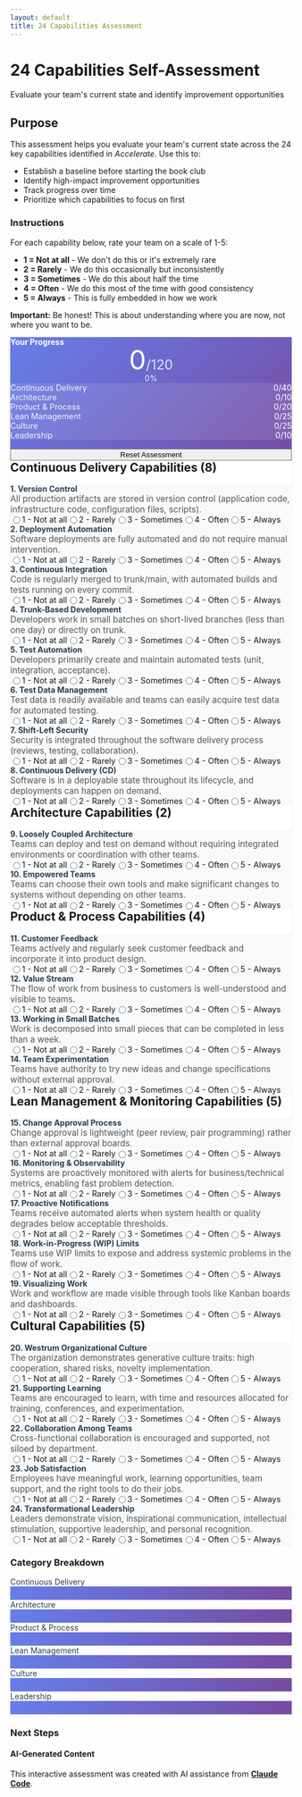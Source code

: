 ```yaml
---
layout: default
title: 24 Capabilities Assessment
---
```


<div class="hero-banner" markdown="0">
<div class="hero-content">
<h1 class="hero-headline">24 Capabilities Self-Assessment</h1>
<p class="hero-subtitle">Evaluate your team's current state and identify improvement opportunities</p>
</div>
</div>

<div class="page-container">

<div class="section-card" markdown="0">
<h2>Purpose</h2>
<p>This assessment helps you evaluate your team's current state across the 24 key capabilities identified in <em>Accelerate</em>. Use this to:</p>
<ul>
  <li>Establish a baseline before starting the book club</li>
  <li>Identify high-impact improvement opportunities</li>
  <li>Track progress over time</li>
  <li>Prioritize which capabilities to focus on first</li>
</ul>

<h3>Instructions</h3>
<p>For each capability below, rate your team on a scale of 1-5:</p>
<ul>
  <li><strong>1 = Not at all</strong> - We don't do this or it's extremely rare</li>
  <li><strong>2 = Rarely</strong> - We do this occasionally but inconsistently</li>
  <li><strong>3 = Sometimes</strong> - We do this about half the time</li>
  <li><strong>4 = Often</strong> - We do this most of the time with good consistency</li>
  <li><strong>5 = Always</strong> - This is fully embedded in how we work</li>
</ul>
<p><strong>Important:</strong> Be honest! This is about understanding where you are now, not where you want to be.</p>
</div>

<div class="assessment-container" markdown="0">

<!-- Score Summary Card (sticky) -->
<div class="score-summary" id="scoreSummary">
  <h3><i class="fas fa-chart-bar"></i> Your Progress</h3>
  <div class="overall-score">
    <div class="score-circle">
      <span class="score-value" id="overallScore">0</span>
      <span class="score-total">/120</span>
    </div>
    <div class="score-percentage" id="overallPercentage">0%</div>
  </div>
  <div class="category-scores">
    <div class="category-score">
      <span class="category-name">Continuous Delivery</span>
      <span class="category-value"><span id="cdScore">0</span>/40</span>
    </div>
    <div class="category-score">
      <span class="category-name">Architecture</span>
      <span class="category-value"><span id="archScore">0</span>/10</span>
    </div>
    <div class="category-score">
      <span class="category-name">Product & Process</span>
      <span class="category-value"><span id="productScore">0</span>/20</span>
    </div>
    <div class="category-score">
      <span class="category-name">Lean Management</span>
      <span class="category-value"><span id="leanScore">0</span>/25</span>
    </div>
    <div class="category-score">
      <span class="category-name">Culture</span>
      <span class="category-value"><span id="cultureScore">0</span>/25</span>
    </div>
    <div class="category-score">
      <span class="category-name">Leadership</span>
      <span class="category-value"><span id="leadershipScore">0</span>/10</span>
    </div>
  </div>
  <button type="button" class="btn btn--primary-action" id="resetBtn" style="margin-top: 1rem; width: 100%;">
    <i class="fas fa-redo"></i> Reset Assessment
  </button>
</div>

<!-- Assessment Questions -->
<div class="assessment-questions">

<div class="capability-section" data-category="cd">
  <h2><i class="fas fa-rocket"></i> Continuous Delivery Capabilities (8)</h2>

  <div class="capability-item" data-capability="1">
    <h3>1. Version Control</h3>
    <p class="capability-description">All production artifacts are stored in version control (application code, infrastructure code, configuration files, scripts).</p>
    <div class="rating-group">
      <label class="rating-label"><input type="radio" name="capability-1" value="1"> 1 - Not at all</label>
      <label class="rating-label"><input type="radio" name="capability-1" value="2"> 2 - Rarely</label>
      <label class="rating-label"><input type="radio" name="capability-1" value="3"> 3 - Sometimes</label>
      <label class="rating-label"><input type="radio" name="capability-1" value="4"> 4 - Often</label>
      <label class="rating-label"><input type="radio" name="capability-1" value="5"> 5 - Always</label>
    </div>
  </div>

  <div class="capability-item" data-capability="2">
    <h3>2. Deployment Automation</h3>
    <p class="capability-description">Software deployments are fully automated and do not require manual intervention.</p>
    <div class="rating-group">
      <label class="rating-label"><input type="radio" name="capability-2" value="1"> 1 - Not at all</label>
      <label class="rating-label"><input type="radio" name="capability-2" value="2"> 2 - Rarely</label>
      <label class="rating-label"><input type="radio" name="capability-2" value="3"> 3 - Sometimes</label>
      <label class="rating-label"><input type="radio" name="capability-2" value="4"> 4 - Often</label>
      <label class="rating-label"><input type="radio" name="capability-2" value="5"> 5 - Always</label>
    </div>
  </div>

  <div class="capability-item" data-capability="3">
    <h3>3. Continuous Integration</h3>
    <p class="capability-description">Code is regularly merged to trunk/main, with automated builds and tests running on every commit.</p>
    <div class="rating-group">
      <label class="rating-label"><input type="radio" name="capability-3" value="1"> 1 - Not at all</label>
      <label class="rating-label"><input type="radio" name="capability-3" value="2"> 2 - Rarely</label>
      <label class="rating-label"><input type="radio" name="capability-3" value="3"> 3 - Sometimes</label>
      <label class="rating-label"><input type="radio" name="capability-3" value="4"> 4 - Often</label>
      <label class="rating-label"><input type="radio" name="capability-3" value="5"> 5 - Always</label>
    </div>
  </div>

  <div class="capability-item" data-capability="4">
    <h3>4. Trunk-Based Development</h3>
    <p class="capability-description">Developers work in small batches on short-lived branches (less than one day) or directly on trunk.</p>
    <div class="rating-group">
      <label class="rating-label"><input type="radio" name="capability-4" value="1"> 1 - Not at all</label>
      <label class="rating-label"><input type="radio" name="capability-4" value="2"> 2 - Rarely</label>
      <label class="rating-label"><input type="radio" name="capability-4" value="3"> 3 - Sometimes</label>
      <label class="rating-label"><input type="radio" name="capability-4" value="4"> 4 - Often</label>
      <label class="rating-label"><input type="radio" name="capability-4" value="5"> 5 - Always</label>
    </div>
  </div>

  <div class="capability-item" data-capability="5">
    <h3>5. Test Automation</h3>
    <p class="capability-description">Developers primarily create and maintain automated tests (unit, integration, acceptance).</p>
    <div class="rating-group">
      <label class="rating-label"><input type="radio" name="capability-5" value="1"> 1 - Not at all</label>
      <label class="rating-label"><input type="radio" name="capability-5" value="2"> 2 - Rarely</label>
      <label class="rating-label"><input type="radio" name="capability-5" value="3"> 3 - Sometimes</label>
      <label class="rating-label"><input type="radio" name="capability-5" value="4"> 4 - Often</label>
      <label class="rating-label"><input type="radio" name="capability-5" value="5"> 5 - Always</label>
    </div>
  </div>

  <div class="capability-item" data-capability="6">
    <h3>6. Test Data Management</h3>
    <p class="capability-description">Test data is readily available and teams can easily acquire test data for automated testing.</p>
    <div class="rating-group">
      <label class="rating-label"><input type="radio" name="capability-6" value="1"> 1 - Not at all</label>
      <label class="rating-label"><input type="radio" name="capability-6" value="2"> 2 - Rarely</label>
      <label class="rating-label"><input type="radio" name="capability-6" value="3"> 3 - Sometimes</label>
      <label class="rating-label"><input type="radio" name="capability-6" value="4"> 4 - Often</label>
      <label class="rating-label"><input type="radio" name="capability-6" value="5"> 5 - Always</label>
    </div>
  </div>

  <div class="capability-item" data-capability="7">
    <h3>7. Shift-Left Security</h3>
    <p class="capability-description">Security is integrated throughout the software delivery process (reviews, testing, collaboration).</p>
    <div class="rating-group">
      <label class="rating-label"><input type="radio" name="capability-7" value="1"> 1 - Not at all</label>
      <label class="rating-label"><input type="radio" name="capability-7" value="2"> 2 - Rarely</label>
      <label class="rating-label"><input type="radio" name="capability-7" value="3"> 3 - Sometimes</label>
      <label class="rating-label"><input type="radio" name="capability-7" value="4"> 4 - Often</label>
      <label class="rating-label"><input type="radio" name="capability-7" value="5"> 5 - Always</label>
    </div>
  </div>

  <div class="capability-item" data-capability="8">
    <h3>8. Continuous Delivery (CD)</h3>
    <p class="capability-description">Software is in a deployable state throughout its lifecycle, and deployments can happen on demand.</p>
    <div class="rating-group">
      <label class="rating-label"><input type="radio" name="capability-8" value="1"> 1 - Not at all</label>
      <label class="rating-label"><input type="radio" name="capability-8" value="2"> 2 - Rarely</label>
      <label class="rating-label"><input type="radio" name="capability-8" value="3"> 3 - Sometimes</label>
      <label class="rating-label"><input type="radio" name="capability-8" value="4"> 4 - Often</label>
      <label class="rating-label"><input type="radio" name="capability-8" value="5"> 5 - Always</label>
    </div>
  </div>
</div>

<div class="capability-section" data-category="arch">
  <h2><i class="fas fa-sitemap"></i> Architecture Capabilities (2)</h2>

  <div class="capability-item" data-capability="9">
    <h3>9. Loosely Coupled Architecture</h3>
    <p class="capability-description">Teams can deploy and test on demand without requiring integrated environments or coordination with other teams.</p>
    <div class="rating-group">
      <label class="rating-label"><input type="radio" name="capability-9" value="1"> 1 - Not at all</label>
      <label class="rating-label"><input type="radio" name="capability-9" value="2"> 2 - Rarely</label>
      <label class="rating-label"><input type="radio" name="capability-9" value="3"> 3 - Sometimes</label>
      <label class="rating-label"><input type="radio" name="capability-9" value="4"> 4 - Often</label>
      <label class="rating-label"><input type="radio" name="capability-9" value="5"> 5 - Always</label>
    </div>
  </div>

  <div class="capability-item" data-capability="10">
    <h3>10. Empowered Teams</h3>
    <p class="capability-description">Teams can choose their own tools and make significant changes to systems without depending on other teams.</p>
    <div class="rating-group">
      <label class="rating-label"><input type="radio" name="capability-10" value="1"> 1 - Not at all</label>
      <label class="rating-label"><input type="radio" name="capability-10" value="2"> 2 - Rarely</label>
      <label class="rating-label"><input type="radio" name="capability-10" value="3"> 3 - Sometimes</label>
      <label class="rating-label"><input type="radio" name="capability-10" value="4"> 4 - Often</label>
      <label class="rating-label"><input type="radio" name="capability-10" value="5"> 5 - Always</label>
    </div>
  </div>
</div>

<div class="capability-section" data-category="product">
  <h2><i class="fas fa-lightbulb"></i> Product & Process Capabilities (4)</h2>

  <div class="capability-item" data-capability="11">
    <h3>11. Customer Feedback</h3>
    <p class="capability-description">Teams actively and regularly seek customer feedback and incorporate it into product design.</p>
    <div class="rating-group">
      <label class="rating-label"><input type="radio" name="capability-11" value="1"> 1 - Not at all</label>
      <label class="rating-label"><input type="radio" name="capability-11" value="2"> 2 - Rarely</label>
      <label class="rating-label"><input type="radio" name="capability-11" value="3"> 3 - Sometimes</label>
      <label class="rating-label"><input type="radio" name="capability-11" value="4"> 4 - Often</label>
      <label class="rating-label"><input type="radio" name="capability-11" value="5"> 5 - Always</label>
    </div>
  </div>

  <div class="capability-item" data-capability="12">
    <h3>12. Value Stream</h3>
    <p class="capability-description">The flow of work from business to customers is well-understood and visible to teams.</p>
    <div class="rating-group">
      <label class="rating-label"><input type="radio" name="capability-12" value="1"> 1 - Not at all</label>
      <label class="rating-label"><input type="radio" name="capability-12" value="2"> 2 - Rarely</label>
      <label class="rating-label"><input type="radio" name="capability-12" value="3"> 3 - Sometimes</label>
      <label class="rating-label"><input type="radio" name="capability-12" value="4"> 4 - Often</label>
      <label class="rating-label"><input type="radio" name="capability-12" value="5"> 5 - Always</label>
    </div>
  </div>

  <div class="capability-item" data-capability="13">
    <h3>13. Working in Small Batches</h3>
    <p class="capability-description">Work is decomposed into small pieces that can be completed in less than a week.</p>
    <div class="rating-group">
      <label class="rating-label"><input type="radio" name="capability-13" value="1"> 1 - Not at all</label>
      <label class="rating-label"><input type="radio" name="capability-13" value="2"> 2 - Rarely</label>
      <label class="rating-label"><input type="radio" name="capability-13" value="3"> 3 - Sometimes</label>
      <label class="rating-label"><input type="radio" name="capability-13" value="4"> 4 - Often</label>
      <label class="rating-label"><input type="radio" name="capability-13" value="5"> 5 - Always</label>
    </div>
  </div>

  <div class="capability-item" data-capability="14">
    <h3>14. Team Experimentation</h3>
    <p class="capability-description">Teams have authority to try new ideas and change specifications without external approval.</p>
    <div class="rating-group">
      <label class="rating-label"><input type="radio" name="capability-14" value="1"> 1 - Not at all</label>
      <label class="rating-label"><input type="radio" name="capability-14" value="2"> 2 - Rarely</label>
      <label class="rating-label"><input type="radio" name="capability-14" value="3"> 3 - Sometimes</label>
      <label class="rating-label"><input type="radio" name="capability-14" value="4"> 4 - Often</label>
      <label class="rating-label"><input type="radio" name="capability-14" value="5"> 5 - Always</label>
    </div>
  </div>
</div>

<div class="capability-section" data-category="lean">
  <h2><i class="fas fa-chart-line"></i> Lean Management & Monitoring Capabilities (5)</h2>

  <div class="capability-item" data-capability="15">
    <h3>15. Change Approval Process</h3>
    <p class="capability-description">Change approval is lightweight (peer review, pair programming) rather than external approval boards.</p>
    <div class="rating-group">
      <label class="rating-label"><input type="radio" name="capability-15" value="1"> 1 - Not at all</label>
      <label class="rating-label"><input type="radio" name="capability-15" value="2"> 2 - Rarely</label>
      <label class="rating-label"><input type="radio" name="capability-15" value="3"> 3 - Sometimes</label>
      <label class="rating-label"><input type="radio" name="capability-15" value="4"> 4 - Often</label>
      <label class="rating-label"><input type="radio" name="capability-15" value="5"> 5 - Always</label>
    </div>
  </div>

  <div class="capability-item" data-capability="16">
    <h3>16. Monitoring & Observability</h3>
    <p class="capability-description">Systems are proactively monitored with alerts for business/technical metrics, enabling fast problem detection.</p>
    <div class="rating-group">
      <label class="rating-label"><input type="radio" name="capability-16" value="1"> 1 - Not at all</label>
      <label class="rating-label"><input type="radio" name="capability-16" value="2"> 2 - Rarely</label>
      <label class="rating-label"><input type="radio" name="capability-16" value="3"> 3 - Sometimes</label>
      <label class="rating-label"><input type="radio" name="capability-16" value="4"> 4 - Often</label>
      <label class="rating-label"><input type="radio" name="capability-16" value="5"> 5 - Always</label>
    </div>
  </div>

  <div class="capability-item" data-capability="17">
    <h3>17. Proactive Notifications</h3>
    <p class="capability-description">Teams receive automated alerts when system health or quality degrades below acceptable thresholds.</p>
    <div class="rating-group">
      <label class="rating-label"><input type="radio" name="capability-17" value="1"> 1 - Not at all</label>
      <label class="rating-label"><input type="radio" name="capability-17" value="2"> 2 - Rarely</label>
      <label class="rating-label"><input type="radio" name="capability-17" value="3"> 3 - Sometimes</label>
      <label class="rating-label"><input type="radio" name="capability-17" value="4"> 4 - Often</label>
      <label class="rating-label"><input type="radio" name="capability-17" value="5"> 5 - Always</label>
    </div>
  </div>

  <div class="capability-item" data-capability="18">
    <h3>18. Work-in-Progress (WIP) Limits</h3>
    <p class="capability-description">Teams use WIP limits to expose and address systemic problems in the flow of work.</p>
    <div class="rating-group">
      <label class="rating-label"><input type="radio" name="capability-18" value="1"> 1 - Not at all</label>
      <label class="rating-label"><input type="radio" name="capability-18" value="2"> 2 - Rarely</label>
      <label class="rating-label"><input type="radio" name="capability-18" value="3"> 3 - Sometimes</label>
      <label class="rating-label"><input type="radio" name="capability-18" value="4"> 4 - Often</label>
      <label class="rating-label"><input type="radio" name="capability-18" value="5"> 5 - Always</label>
    </div>
  </div>

  <div class="capability-item" data-capability="19">
    <h3>19. Visualizing Work</h3>
    <p class="capability-description">Work and workflow are made visible through tools like Kanban boards and dashboards.</p>
    <div class="rating-group">
      <label class="rating-label"><input type="radio" name="capability-19" value="1"> 1 - Not at all</label>
      <label class="rating-label"><input type="radio" name="capability-19" value="2"> 2 - Rarely</label>
      <label class="rating-label"><input type="radio" name="capability-19" value="3"> 3 - Sometimes</label>
      <label class="rating-label"><input type="radio" name="capability-19" value="4"> 4 - Often</label>
      <label class="rating-label"><input type="radio" name="capability-19" value="5"> 5 - Always</label>
    </div>
  </div>
</div>

<div class="capability-section" data-category="culture">
  <h2><i class="fas fa-users"></i> Cultural Capabilities (5)</h2>

  <div class="capability-item" data-capability="20">
    <h3>20. Westrum Organizational Culture</h3>
    <p class="capability-description">The organization demonstrates generative culture traits: high cooperation, shared risks, novelty implementation.</p>
    <div class="rating-group">
      <label class="rating-label"><input type="radio" name="capability-20" value="1"> 1 - Not at all</label>
      <label class="rating-label"><input type="radio" name="capability-20" value="2"> 2 - Rarely</label>
      <label class="rating-label"><input type="radio" name="capability-20" value="3"> 3 - Sometimes</label>
      <label class="rating-label"><input type="radio" name="capability-20" value="4"> 4 - Often</label>
      <label class="rating-label"><input type="radio" name="capability-20" value="5"> 5 - Always</label>
    </div>
  </div>

  <div class="capability-item" data-capability="21">
    <h3>21. Supporting Learning</h3>
    <p class="capability-description">Teams are encouraged to learn, with time and resources allocated for training, conferences, and experimentation.</p>
    <div class="rating-group">
      <label class="rating-label"><input type="radio" name="capability-21" value="1"> 1 - Not at all</label>
      <label class="rating-label"><input type="radio" name="capability-21" value="2"> 2 - Rarely</label>
      <label class="rating-label"><input type="radio" name="capability-21" value="3"> 3 - Sometimes</label>
      <label class="rating-label"><input type="radio" name="capability-21" value="4"> 4 - Often</label>
      <label class="rating-label"><input type="radio" name="capability-21" value="5"> 5 - Always</label>
    </div>
  </div>

  <div class="capability-item" data-capability="22">
    <h3>22. Collaboration Among Teams</h3>
    <p class="capability-description">Cross-functional collaboration is encouraged and supported, not siloed by department.</p>
    <div class="rating-group">
      <label class="rating-label"><input type="radio" name="capability-22" value="1"> 1 - Not at all</label>
      <label class="rating-label"><input type="radio" name="capability-22" value="2"> 2 - Rarely</label>
      <label class="rating-label"><input type="radio" name="capability-22" value="3"> 3 - Sometimes</label>
      <label class="rating-label"><input type="radio" name="capability-22" value="4"> 4 - Often</label>
      <label class="rating-label"><input type="radio" name="capability-22" value="5"> 5 - Always</label>
    </div>
  </div>

  <div class="capability-item" data-capability="23">
    <h3>23. Job Satisfaction</h3>
    <p class="capability-description">Employees have meaningful work, learning opportunities, team support, and the right tools to do their jobs.</p>
    <div class="rating-group">
      <label class="rating-label"><input type="radio" name="capability-23" value="1"> 1 - Not at all</label>
      <label class="rating-label"><input type="radio" name="capability-23" value="2"> 2 - Rarely</label>
      <label class="rating-label"><input type="radio" name="capability-23" value="3"> 3 - Sometimes</label>
      <label class="rating-label"><input type="radio" name="capability-23" value="4"> 4 - Often</label>
      <label class="rating-label"><input type="radio" name="capability-23" value="5"> 5 - Always</label>
    </div>
  </div>

  <div class="capability-item" data-capability="24">
    <h3>24. Transformational Leadership</h3>
    <p class="capability-description">Leaders demonstrate vision, inspirational communication, intellectual stimulation, supportive leadership, and personal recognition.</p>
    <div class="rating-group">
      <label class="rating-label"><input type="radio" name="capability-24" value="1"> 1 - Not at all</label>
      <label class="rating-label"><input type="radio" name="capability-24" value="2"> 2 - Rarely</label>
      <label class="rating-label"><input type="radio" name="capability-24" value="3"> 3 - Sometimes</label>
      <label class="rating-label"><input type="radio" name="capability-24" value="4"> 4 - Often</label>
      <label class="rating-label"><input type="radio" name="capability-24" value="5"> 5 - Always</label>
    </div>
  </div>
</div>

</div>

</div>

<!-- Results Section -->
<div class="section-card" markdown="0" id="resultsSection" style="display: none;">
  <h2><i class="fas fa-trophy"></i> Your Results</h2>

    <div class="results-performance-level">
    <h3 id="performanceLevel">Performance Level</h3>
    <p id="performanceDescription"></p>
  </div>

  <div class="results-breakdown">
    <h3>Category Breakdown</h3>
    <div class="category-breakdown-grid">
      <div class="category-breakdown-item">
        <span class="category-breakdown-name">Continuous Delivery</span>
        <div class="category-breakdown-bar">
          <div class="category-breakdown-fill" id="cdBar"></div>
        </div>
        <span class="category-breakdown-score" id="cdPercent"></span>
      </div>
      <div class="category-breakdown-item">
        <span class="category-breakdown-name">Architecture</span>
        <div class="category-breakdown-bar">
          <div class="category-breakdown-fill" id="archBar"></div>
        </div>
        <span class="category-breakdown-score" id="archPercent"></span>
      </div>
      <div class="category-breakdown-item">
        <span class="category-breakdown-name">Product & Process</span>
        <div class="category-breakdown-bar">
          <div class="category-breakdown-fill" id="productBar"></div>
        </div>
        <span class="category-breakdown-score" id="productPercent"></span>
      </div>
      <div class="category-breakdown-item">
        <span class="category-breakdown-name">Lean Management</span>
        <div class="category-breakdown-bar">
          <div class="category-breakdown-fill" id="leanBar"></div>
        </div>
        <span class="category-breakdown-score" id="leanPercent"></span>
      </div>
      <div class="category-breakdown-item">
        <span class="category-breakdown-name">Culture</span>
        <div class="category-breakdown-bar">
          <div class="category-breakdown-fill" id="cultureBar"></div>
        </div>
        <span class="category-breakdown-score" id="culturePercent"></span>
      </div>
      <div class="category-breakdown-item">
        <span class="category-breakdown-name">Leadership</span>
        <div class="category-breakdown-bar">
          <div class="category-breakdown-fill" id="leadershipBar"></div>
        </div>
        <span class="category-breakdown-score" id="leadershipPercent"></span>
      </div>
    </div>
  </div>

  <div class="results-actions">
    <h3>Next Steps</h3>
    <ul id="nextStepsList"></ul>
  </div>
</div>

</div>

<script>
// Assessment logic
(function() {
  const categoryMaxScores = {
    cd: 40,
    arch: 10,
    product: 20,
    lean: 25,
    culture: 25,
    leadership: 10
  };

  const categoryNames = {
    cd: 'Continuous Delivery',
    arch: 'Architecture',
    product: 'Product & Process',
    lean: 'Lean Management',
    culture: 'Culture',
    leadership: 'Leadership'
  };

  function calculateScores() {
    const scores = {
      cd: 0,
      arch: 0,
      product: 0,
      lean: 0,
      culture: 0,
      leadership: 0
    };

    // Map capabilities to categories
    const categoryMap = {
      cd: [1, 2, 3, 4, 5, 6, 7, 8],
      arch: [9, 10],
      product: [11, 12, 13, 14],
      lean: [15, 16, 17, 18, 19],
      culture: [20, 21, 22, 23],
      leadership: [24]
    };

    for (const [category, capabilities] of Object.entries(categoryMap)) {
      capabilities.forEach(cap => {
        const selected = document.querySelector(`input[name="capability-${cap}"]:checked`);
        if (selected) {
          scores[category] += parseInt(selected.value);
        }
      });
    }

    return scores;
  }

  function updateScoreSummary() {
    const scores = calculateScores();
    const totalScore = Object.values(scores).reduce((a, b) => a + b, 0);
    const totalPercentage = Math.round((totalScore / 120) * 100);

    document.getElementById('overallScore').textContent = totalScore;
    document.getElementById('overallPercentage').textContent = totalPercentage + '%';

    document.getElementById('cdScore').textContent = scores.cd;
    document.getElementById('archScore').textContent = scores.arch;
    document.getElementById('productScore').textContent = scores.product;
    document.getElementById('leanScore').textContent = scores.lean;
    document.getElementById('cultureScore').textContent = scores.culture;
    document.getElementById('leadershipScore').textContent = scores.leadership;

    // Show results if all answered
    const totalAnswered = document.querySelectorAll('input[type="radio"]:checked').length;
    if (totalAnswered === 24) {
      showResults(scores, totalScore, totalPercentage);
    }
  }

  function showResults(scores, totalScore, totalPercentage) {
    const resultsSection = document.getElementById('resultsSection');
    resultsSection.style.display = 'block';
    resultsSection.scrollIntoView({ behavior: 'smooth', block: 'nearest' });

    // Determine performance level
    let level, description;
    if (totalPercentage >= 80) {
      level = 'High Performer';
      description = 'Excellent! Your team demonstrates strong capabilities across most areas. Focus on sustaining and refining these practices.';
    } else if (totalPercentage >= 60) {
      level = 'Medium-High Performer';
      description = 'Good progress! You have solid foundations. Identify specific gaps in lower-scoring categories to address.';
    } else if (totalPercentage >= 40) {
      level = 'Medium Performer';
      description = 'You have opportunities for significant improvement. Focus on building capabilities in your lowest-scoring areas.';
    } else if (totalPercentage >= 20) {
      level = 'Emerging Performer';
      description = 'Start with foundational capabilities like version control, CI, and building a learning culture.';
    } else {
      level = 'Early Stage';
      description = 'Focus on building CD and cultural foundations. Small improvements will have significant impact.';
    }

    document.getElementById('performanceLevel').textContent = level;
    document.getElementById('performanceDescription').textContent = description;

    // Update category bars
    for (const [category, score] of Object.entries(scores)) {
      const percentage = Math.round((score / categoryMaxScores[category]) * 100);
      document.getElementById(`${category}Bar`).style.width = percentage + '%';
      document.getElementById(`${category}Percent`).textContent = percentage + '%';
    }

    // Generate next steps
    const sortedCategories = Object.entries(scores)
      .map(([cat, score]) => ({
        category: cat,
        score: score,
        percentage: Math.round((score / categoryMaxScores[cat]) * 100)
      }))
      .sort((a, b) => a.percentage - b.percentage);

    const nextStepsList = document.getElementById('nextStepsList');
    nextStepsList.innerHTML = '';

    sortedCategories.slice(0, 3).forEach((item, index) => {
      const li = document.createElement('li');
      li.innerHTML = `<strong>${index + 1}. ${categoryNames[item.category]}</strong> - Current: ${item.percentage}%. This is a priority area for improvement.`;
      nextStepsList.appendChild(li);
    });
  }

  function resetAssessment() {
    // eslint-disable-next-line no-alert
    if (confirm('Are you sure you want to reset all answers?')) {
      document.querySelectorAll('input[type="radio"]').forEach(radio => {
        radio.checked = false;
      });
      document.getElementById('resultsSection').style.display = 'none';
      updateScoreSummary();
      window.scrollTo({ top: 0, behavior: 'smooth' });
    }
  }

  // Event listeners
  document.querySelectorAll('input[type="radio"]').forEach(radio => {
    radio.addEventListener('change', updateScoreSummary);
  });

  document.getElementById('resetBtn').addEventListener('click', resetAssessment);

  // Initialize
  updateScoreSummary();
})();
</script>

<style>
.assessment-container {
  display: grid;
  grid-template-columns: 300px 1fr;
  gap: var(--space-lg);
  margin-top: var(--space-lg);
}

.score-summary {
  position: sticky;
  top: var(--space-lg);
  height: fit-content;
  background: linear-gradient(135deg, #667eea 0%, #764ba2 100%);
  color: white;
  padding: var(--space-lg);
  border-radius: var(--radius-md);
  box-shadow: 0 4px 6px rgba(0, 0, 0, 0.1);
}

.score-summary h3 {
  margin: 0 0 var(--space-md) 0;
  font-size: var(--font-size-h4);
}

.overall-score {
  text-align: center;
  margin-bottom: var(--space-lg);
}

.score-circle {
  display: flex;
  align-items: baseline;
  justify-content: center;
  margin-bottom: var(--space-sm);
}

.score-value {
  font-size: 3rem;
  font-weight: var(--font-weight-bold);
  line-height: 1;
}

.score-total {
  font-size: 1.5rem;
  opacity: 0.8;
  margin-left: var(--space-xs);
}

.score-percentage {
  font-size: var(--font-size-h5);
  opacity: 0.9;
}

.category-scores {
  display: flex;
  flex-direction: column;
  gap: var(--space-sm);
}

.category-score {
  display: flex;
  justify-content: space-between;
  align-items: center;
  padding: var(--space-xs);
  background: rgba(255, 255, 255, 0.1);
  border-radius: var(--radius-sm);
  font-size: 0.9rem;
}

.category-name {
  opacity: 0.9;
}

.category-value {
  font-weight: var(--font-weight-semibold);
}

.assessment-questions {
  display: flex;
  flex-direction: column;
  gap: var(--space-xl);
}

.capability-section {
  background: white;
  padding: var(--space-lg);
  border-radius: var(--radius-md);
  box-shadow: 0 2px 4px rgba(0, 0, 0, 0.05);
}

.capability-section h2 {
  margin-top: 0;
  color: var(--color-primary);
  padding-bottom: var(--space-sm);
  border-bottom: 2px solid var(--color-primary);
}

.capability-item {
  margin-top: var(--space-lg);
  padding: var(--space-md);
  background: #f8f9fa;
  border-radius: var(--radius-sm);
}

.capability-item h3 {
  margin: 0 0 var(--space-xs) 0;
  color: #2c3e50;
  font-size: var(--font-size-h6);
}

.capability-description {
  margin: 0 0 var(--space-md) 0;
  color: #555;
  font-size: 0.95rem;
}

.rating-group {
  display: flex;
  gap: var(--space-md);
  flex-wrap: wrap;
}

.rating-label {
  display: flex;
  align-items: center;
  gap: var(--space-xs);
  cursor: pointer;
  font-size: 0.9rem;
  padding: var(--space-xs) var(--space-sm);
  border-radius: var(--radius-sm);
  transition: background-color 0.2s;
}

.rating-label:hover {
  background: rgba(0, 0, 0, 0.05);
}

.rating-label input[type="radio"] {
  cursor: pointer;
}

.results-performance-level {
  text-align: center;
  padding: var(--space-lg);
  background: linear-gradient(135deg, #667eea 0%, #764ba2 100%);
  color: white;
  border-radius: var(--radius-md);
  margin-bottom: var(--space-lg);
}

.results-performance-level h3 {
  margin: 0 0 var(--space-sm) 0;
  font-size: var(--font-size-h3);
}

.results-performance-level p {
  margin: 0;
  font-size: var(--font-size-body);
  opacity: 0.9;
}

.results-breakdown {
  margin-bottom: var(--space-lg);
}

.category-breakdown-grid {
  display: flex;
  flex-direction: column;
  gap: var(--space-md);
  margin-top: var(--space-md);
}

.category-breakdown-item {
  display: grid;
  grid-template-columns: 200px 1fr 80px;
  gap: var(--space-md);
  align-items: center;
}

.category-breakdown-name {
  font-weight: var(--font-weight-semibold);
  color: #2c3e50;
}

.category-breakdown-bar {
  height: 24px;
  background: #e9ecef;
  border-radius: var(--radius-sm);
  overflow: hidden;
}

.category-breakdown-fill {
  height: 100%;
  background: linear-gradient(90deg, #667eea 0%, #764ba2 100%);
  transition: width 0.5s ease-out;
}

.category-breakdown-score {
  text-align: right;
  font-weight: var(--font-weight-semibold);
  color: #667eea;
}

.results-actions ul {
  margin: var(--space-md) 0 0 var(--space-lg);
}

.results-actions li {
  margin-bottom: var(--space-sm);
}

@media (max-width: 1024px) {
  .assessment-container {
    grid-template-columns: 1fr;
  }

  .score-summary {
    position: static;
  }

  .category-breakdown-item {
    grid-template-columns: 1fr;
    gap: var(--space-xs);
  }

  .category-breakdown-score {
    text-align: left;
  }
}

@media (max-width: 768px) {
  .rating-group {
    flex-direction: column;
    gap: var(--space-xs);
  }

  .rating-label {
    padding: var(--space-sm);
  }
}
</style>

<footer class="ai-attribution" aria-label="AI attribution" markdown="0">
<div class="ai-attribution__icon">
<i class="fas fa-robot" aria-hidden="true"></i>
</div>
<div class="ai-attribution__content">
<h4 class="ai-attribution__title">AI-Generated Content</h4>
<p class="ai-attribution__text">This interactive assessment was created with AI assistance from <strong><a href="https://www.anthropic.com/claude-code" target="_blank" rel="noopener noreferrer">Claude Code</a></strong>.</p>
</div>
</footer>

